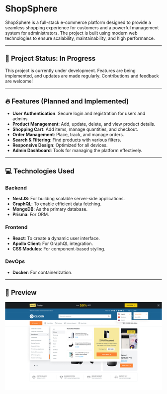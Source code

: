 # ShopSphere

ShopSphere is a full-stack e-commerce platform designed to provide a seamless shopping experience for customers and a powerful management system for administrators. The project is built using modern web technologies to ensure scalability, maintainability, and high performance.

---

## 🚧 **Project Status: In Progress**  
This project is currently under development. Features are being implemented, and updates are made regularly. Contributions and feedback are welcome!

---

## 🔥 Features (Planned and Implemented)

- **User Authentication**: Secure login and registration for users and admins.
- **Product Management**: Add, update, delete, and view product details.
- **Shopping Cart**: Add items, manage quantities, and checkout.
- **Order Management**: Place, track, and manage orders.
- **Search & Filtering**: Find products with various filters.
- **Responsive Design**: Optimized for all devices.
- **Admin Dashboard**: Tools for managing the platform effectively.

---

## 💻 Technologies Used

### Backend
- **NestJS**: For building scalable server-side applications.
- **GraphQL**: To enable efficient data fetching.
- **MongoDB**: As the primary database.
- **Prisma**: For ORM.

### Frontend
- **React**: To create a dynamic user interface.
- **Apollo Client**: For GraphQL integration.
- **CSS Modules**: For component-based styling.

### DevOps
- **Docker**: For containerization.
---
## 📸 Preview
![ShopSphere Preview](readme/overview.jpg)
